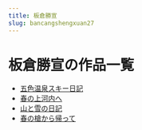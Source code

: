 ```yaml
---
title: 板倉勝宣
slug: bancangshengxuan27
---
```


# 板倉勝宣の作品一覧

- [五色温泉スキー日記](wusewenquansukirijifc)
- [春の上河内へ](chunnoshangheneihe18)
- [山と雪の日記](shantoxuenorijif3)
- [春の槍から帰って](chunnoqiangkaraguitsuted4)
